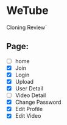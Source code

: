 # WeTube

Cloning Review`

## Page:

- [ ] home
- [x] Join
- [x] Login
- [x] Upload
- [x] User Detail
- [ ] Video Detail
- [x] Change Password
- [x] Edit Profile
- [x] Edit Video
